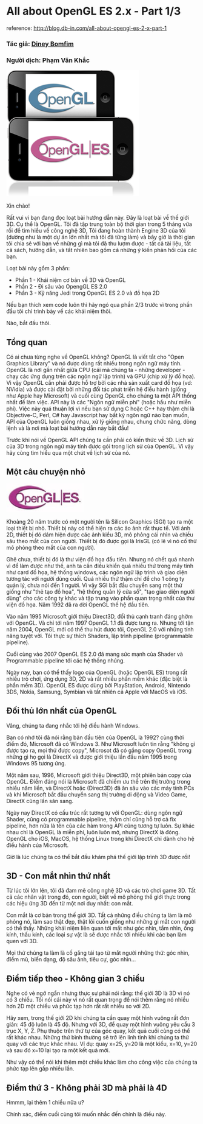 # All about OpenGL ES 2.x - Part 1/3

reference: http://blog.db-in.com/all-about-opengl-es-2-x-part-1

### Tác giả: [Diney Bomfim](http://blog.db-in.com/all-about-opengl-es-2-x-part-1)

### Người dịch: Phạm Văn Khắc

![OpenGL part 1][opengl_part1]

Xin chào!

Rất vui vì bạn đang đọc loạt bài hướng dẫn này. Đây là loạt bài về thế giới 3D. Cụ thể là OpenGL. Tôi đã tập trung toàn bộ thời gian trong 5 tháng vừa rồi để tìm hiểu về công nghệ 3D, Tôi đang hoàn thành Engine 3D của tôi (dường như là một dự án lớn nhất mà tôi đã từng làm) và bây giờ là thời gian tôi chia sẻ với bạn về những gì mà tôi đã thu lượm được - tất cả tài liệu, tất cả sách, hướng dẫn, và tất nhiên bao gồm cả những ý kiến phản hồi của các bạn.

Loạt bài này gồm 3 phần:

* Phần 1 - Khái niệm cơ bản về 3D và OpenGL
* Phần 2 - Đi sâu vào OpengGL ES 2.0
* Phần 3 - Kỹ năng Jedi trong OpenGL ES 2.0 và đồ họa 2D

Nếu bạn thích xem code luôn thì hãy ngó qua phần 2/3 trước vì trong phần đầu tôi chỉ trình bày về các khái niệm thôi.

Nào, bắt đầu thôi.

## Tổng quan

Có ai chưa từng nghe về OpenGL không? OpenGL là viết tắt cho "Open Graphics Library" và nó được dùng rất nhiều trong ngôn ngữ máy tính. OpenGL là nơi gần nhất giữa CPU (cái mà chúng ta - những developer - chạy các ứng dụng trên các ngôn ngữ lập trình) và GPU (chip xử lý đồ họa). Vì vậy OpenGL cần phải được hỗ trợ bởi các nhà sản xuất card đồ họa (vd: NVidia) và được cài đặt bởi những đối tác phát triển hệ điều hành (giống như Apple hay Microsoft) và cuối cùng OpenGL cho chúng ta một API thống nhất để làm việc. API này là các "Ngôn ngữ miễn phí" (hoặc hầu như miễn phí). Việc này quá thuận lợi vì nếu bạn sử dụng C hoặc C++ hay thậm chí là Objective-C, Perl, C# hay Javascript hay bất kỳ ngôn ngữ nào bạn muốn, API của OpenGL luôn giống nhau, xử lý giống nhau, chung chức năng, dòng lệnh và là nơi mà loạt bài hướng dẫn này bắt đầu!

Trước khi nói về OpenGL API chúng ta cần phải có kiến thức về 3D. Lịch sử của 3D trong ngôn ngữ máy tính được gói trong lịch sử của OpenGL. Vì vậy hãy cùng tìm hiểu qua một chút về lịch sử của nó.

## Một câu chuyện nhỏ

![OpenGL Logo][opengl_es_logo]

Khoảng 20 năm trước có một người tên là Silicon Graphics (SGI) tạo ra một loại thiết bị nhỏ. Thiết bị này có thể hiện ra các ảo ảnh rất thực tế. Với ảnh 2D, thiết bị đó dám hiện được các ảnh kiểu 3D, mô phỏng cái nhìn và chiều sâu theo mắt của con người. Thiết bị đó được gọi là IrisGL (có lẽ vì nó cố thử mô phỏng theo mắt của con người).

Ghê chưa, thiết bị đó là thư viện đồ họa đầu tiên. Nhưng nó chết quá nhanh vì để làm được như thế, anh ta cần điều khiển quá nhiều thứ trong máy tính như card đồ họa, hệ thống windows, các ngôn ngữ lập trình và giao diện tương tác với người dùng cuối. Quá nhiều thứ thậm chí để cho 1 công ty quản lý, chưa nói đến 1 người. Vì vậy SGI bắt đầu chuyển sang một thứ giống như "thẻ tạo đồ họa", "hệ thống quản lý cửa sổ", "tạo giao diện người dùng" cho các công ty khác và tập trung vào phần quan trọng nhất của thư viện đồ họa. Năm 1992 đã ra đời OpenGL thế hệ đầu tiên.

Vào năm 1995 Microsoft giới thiệu Direct3D, đối thủ cạnh tranh đáng ghờm với OpenGL.
Và chỉ tới năm 1997 OpenGL 1.1 đã được tung ra. Nhưng tới tận năm 2004, OpenGL mới có thể thu hút được tôi, OpenGL 2.0 với những tính năng tuyệt vời. Tôi thực sự thích Shaders, lập trình pipeline (programmable pipeline).

Cuối cùng vào 2007 OpenGL ES 2.0 đã mang sức mạnh của Shader và Programmable pipeline tới các hệ thống nhúng.

Ngày nay, bạn có thể thấy logo của OpenGL (hoặc OpenGL ES) trong rất nhiều trò chơi, ứng dụng 3D, 2D và rất nhiều phần mềm khác (đặc biệt là phần mềm 3D). OpenGL ES được dùng bởi PlayStation, Android, Nintendo 3DS, Nokia, Samsung, Symbian và tất nhiên cả Apple với MacOS và iOS.

## Đối thủ lớn nhất của OpenGL

Vâng, chúng ta đang nhắc tới hệ điều hành Windows.

Bạn có nhớ tôi đã nói rằng bản đầu tiên của OpenGL là 1992? cùng thời điểm đó, Microsoft đã có Windows 3. Như Microsoft luôn tin rằng "không gì được tạo ra, mọi thứ được copy", Microsot đã có gắng copy OpenGL trong những gì họ gọi là DirectX và được giới thiệu lần đầu năm 1995 trong Windows 95 tương ứng.

Một năm sau, 1996, Microsoft giới thiệu Direct3D, một phiên bản copy của OpenGL. Điểm đáng nói là Microsoft đã chiếm ưu thế trên thị trường trong nhiều năm liền, và DirectX hoặc (Direct3D) đã ăn sâu vào các máy tính PCs và khi Microsoft bắt đầu chuyển sang thị trường di động và Video Game, DirectX cũng lấn sân sang.

Ngày nay DirectX có cấu trúc rất tương tự với OpenGL: dùng ngôn ngữ Shader, cũng có programmable pipeline, thậm chí cũng hỗ trợ cả fix pipeline, hơn nữa là tên của các hàm trong API cũng tương tự luôn. Sự khác nhau chỉ là OpenGL là miễn phí, luôn luôn mở, nhưng DirectX là đóng. OpenGL cho iOS, MacOS, hệ thống Linux trong khi DirectX chỉ dành cho hệ điều hành của Microsoft.

Giờ là lúc chúng ta có thể bắt đầu khám phá thế giới lập trình 3D được rồi!

## 3D - Con mắt nhìn thứ nhất

Từ lúc tôi lớn lên, tôi đã đam mê công nghệ 3D và các trò chơi game 3D. Tất cả các nhân vật trong đó, con người, biết về mô phỏng thế giới thực trong các hiệu ứng 3D đến từ một nơi duy nhất: con mắt.

Con mắt là cơ bản trong thế giới 3D. Tất cả những điều chúng ta làm là mô phỏng nó, làm sao thật đẹp, thật lôi cuốn giống như những gì mắt con người có thể thấy. Những khái niệm liên quan tới mắt như góc nhìn, tầm nhìn, ống kính, thấu kính, các loại sự vật là sẽ được nhắc tới nhiều khi các bạn làm quen với 3D.

Mọi thứ chúng ta làm là cố gắng tái tạo từ mắt người những thứ: góc nhìn, điểm mù, biến dạng, độ sâu ảnh, tiêu cự, góc nhìn...

## Điểm tiếp theo - Không gian 3 chiều

Nghe có vẻ ngớ ngẩn nhưng thực sự phải nói rằng: thế giới 3D là 3D vì nó có 3 chiều. Tôi nói cái này vì nó rất quan trọng để nói thêm rằng nó nhiều hơn 2D một chiều và phức tạp hơn rất rất nhiều so với 2D.

Hãy xem, trong thế giới 2D khi chúng ta cần quay một hình vuông rất đơn giản: 45 độ luôn là 45 độ. Nhưng với 3D, để quay một hình vuông yêu cầu 3 trục X, Y, Z. Phụ thuộc trên thứ tự của góc quay, kết quả cuối cùng có thể rất khác nhau. Những thứ bình thường sẽ trở lên linh tinh khi chúng ta thử quay với các trục khác nhau. Ví dụ: quay x=25, y=20 là một kiểu, x=10, y=20 và sau đó x=10 lại tạo ra một kết quả mới.

Như vậy có thể nói khi thêm một chiều khác làm cho công việc của chúng ta phức tạp lên gấp nhiều lần.

## Điểm thứ 3 - Không phải 3D mà phải là 4D

Hmmm, lại thêm 1 chiều nữa ư?

Chính xác, điểm cuối cùng tôi muốn nhắc đến chính là điều này. 


[cube_example]: image/cube_example.gif "cube example"
[opengl_es_logo]: image/opengl-es-logo.jpg "opengl-es-logo"
[opengl_part1]: image/opengl_part1.png "opengl-part1"
[opengl_port_crane_example]: image/opengl_port_crane_example.jpg "opengl-port-crane-example"
[shaders_example]: image/shader_example.gif "shader-example"